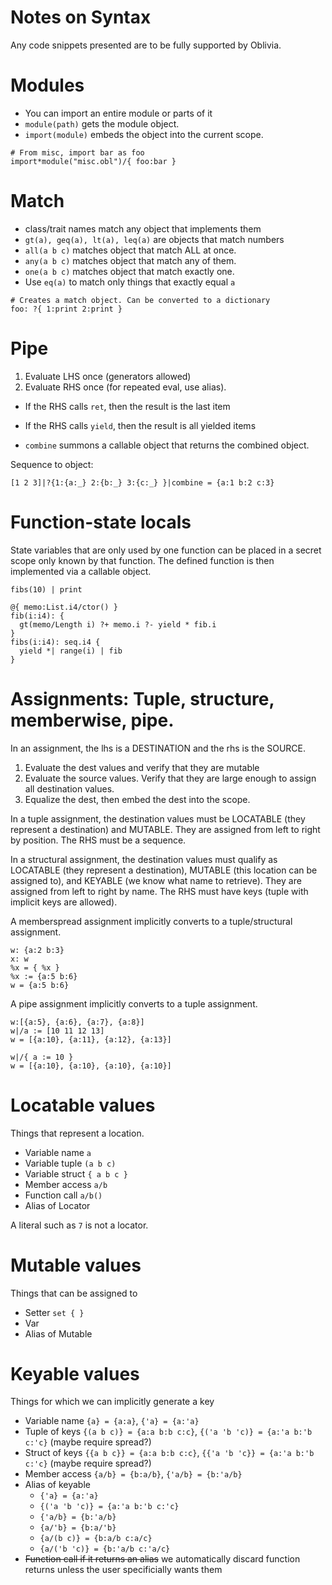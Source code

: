 # Notes on Syntax
Any code snippets presented are to be fully supported by Oblivia.

# Modules
- You can import an entire module or parts of it
- `module(path)` gets the module object.
- `import(module)` embeds the object into the current scope.
```
# From misc, import bar as foo
import*module("misc.obl")/{ foo:bar }
```

# Match
- class/trait names match any object that implements them
- `gt(a), geq(a), lt(a), leq(a)` are objects that match numbers
- `all(a b c)` matches object that match ALL at once.
- `any(a b c)` matches object that match any of them.
- `one(a b c)` matches object that match exactly one.
- Use `eq(a)` to match only things that exactly equal `a`
```
# Creates a match object. Can be converted to a dictionary
foo: ?{ 1:print 2:print }
```

# Pipe
1. Evaluate LHS once (generators allowed)
2. Evaluate RHS once (for repeated eval, use alias). 

- If the RHS calls `ret`, then the result is the last item
- If the RHS calls `yield`, then the result is all yielded items

- `combine` summons a callable object that returns the combined object.

Sequence to object:
```
[1 2 3]|?{1:{a:_} 2:{b:_} 3:{c:_} }|combine = {a:1 b:2 c:3}
```

# Function-state locals
State variables that are only used by one function can be placed in a secret scope only known by that function. The defined function is then implemented via a callable object.

```
fibs(10) | print

@{ memo:List.i4/ctor() }
fib(i:i4): {
  gt(memo/Length i) ?+ memo.i ?- yield * fib.i
}
fibs(i:i4): seq.i4 {
  yield *| range(i) | fib
}
```

# Assignments: Tuple, structure, memberwise, pipe.
In an assignment, the lhs is a DESTINATION and the rhs is the SOURCE.

1. Evaluate the dest values and verify that they are mutable
2. Evaluate the source values. Verify that they are large enough to assign all destination values.
3. Equalize the dest, then embed the dest into the scope.

In a tuple assignment, the destination values must be LOCATABLE (they represent a destination) and MUTABLE. They are assigned from left to right by position. The RHS must be a sequence.

In a structural assignment, the destination values must qualify as LOCATABLE (they represent a destination), MUTABLE (this location can be assigned to), and KEYABLE (we know what name to retrieve). They are assigned from left to right by name. The RHS must have keys (tuple with implicit keys are allowed).

A memberspread assignment implicitly converts to a tuple/structural assignment.
```
w: {a:2 b:3}
x: w
%x = { %x }
%x := {a:5 b:6}
w = {a:5 b:6}
```

A pipe assignment implicitly converts to a tuple assignment.
```
w:[{a:5}, {a:6}, {a:7}, {a:8}]
w|/a := [10 11 12 13]
w = [{a:10}, {a:11}, {a:12}, {a:13}]

w|/{ a := 10 }
w = [{a:10}, {a:10}, {a:10}, {a:10}]
```

# Locatable values 
Things that represent a location.
- Variable name `a`
- Variable tuple `(a b c)`
- Variable struct `{ a b c }`
- Member access `a/b`
- Function call `a/b()`
- Alias of Locator

A literal such as `7` is not a locator.

# Mutable values
Things that can be assigned to
- Setter `set { }`
- Var 
- Alias of Mutable

# Keyable values
Things for which we can implicitly generate a key
- Variable name `{a} = {a:a}`, `{'a} = {a:'a}`
- Tuple of keys `{(a b c)} = {a:a b:b c:c}`, `{('a 'b 'c)} = {a:'a b:'b c:'c}` (maybe require spread?)
- Struct of keys `{{a b c}} = {a:a b:b c:c}`, `{{'a 'b 'c}} = {a:'a b:'b c:'c}` (maybe require spread?)
- Member access `{a/b} = {b:a/b}`, `{'a/b} = {b:'a/b}`
- Alias of keyable
  - `{'a} = {a:'a}`
  - `{('a 'b 'c)} = {a:'a b:'b c:'c}`
  - `{'a/b} = {b:'a/b}`
  - `{a/'b} = {b:a/'b}`
  - `{a/(b c)} = {b:a/b c:a/c}`
  - `{a/('b 'c)} = {b:'a/b c:'a/c}`
- ~~Function call if it returns an alias~~ we automatically discard function returns unless the user specificially wants them
